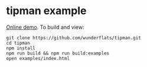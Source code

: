 # tipman example

[Online demo](https://github.com/wunderflats/tipman/tree/master/examples). To build and view:

```
git clone https://github.com/wunderflats/tipman.git
cd tipman
npm install
npm run build && npm run build:examples
open examples/index.html
```
